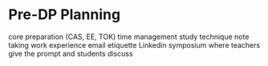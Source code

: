 # Pre-DP Planning
core preparation (CAS, EE, TOK)
time management
study technique
note taking
work experience 
email etiquette
Linkedin
symposium where teachers give the prompt and students discuss

